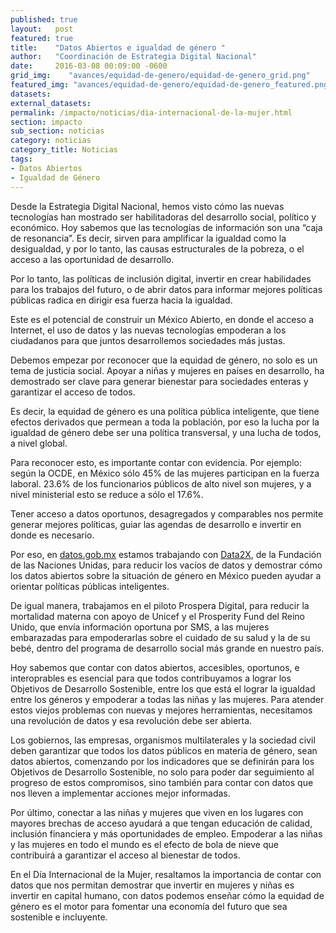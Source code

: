 ```yaml
---
published: true
layout:   post
featured: true
title:    "Datos Abiertos e igualdad de género "
author:   "Coordinación de Estrategia Digital Nacional"
date:     2016-03-08 00:09:00 -0600
grid_img:    "avances/equidad-de-genero/equidad-de-genero_grid.png"
featured_img: "avances/equidad-de-genero/equidad-de-genero_featured.png"
datasets:
external_datasets:
permalink: /impacto/noticias/dia-internacional-de-la-mujer.html
section: impacto
sub_section: noticias
category: noticias
category_title: Noticias
tags:
- Datos Abiertos
- Igualdad de Género
---
```

Desde la Estrategia Digital Nacional, hemos visto cómo las nuevas tecnologías han mostrado ser habilitadoras del desarrollo social, político y económico. Hoy sabemos que las tecnologías de información son una “caja de resonancia”. Es decir, sirven para amplificar la igualdad como la desigualdad, y por lo tanto, las causas estructurales de la pobreza, o el acceso a las oportunidad de desarrollo.

Por lo tanto, las políticas de inclusión digital, invertir en crear habilidades para los trabajos del futuro, o de abrir datos para informar mejores políticas públicas radica en dirigir esa fuerza hacia la igualdad.

Este es el potencial de construir un México Abierto, en donde el acceso a Internet, el uso de datos y las nuevas tecnologías empoderan a los ciudadanos para que juntos desarrollemos sociedades más justas.

Debemos empezar por reconocer que la equidad de género, no solo es un tema de justicia social. Apoyar a niñas y mujeres en países en desarrollo, ha demostrado ser clave para generar bienestar para sociedades enteras y garantizar el acceso de todos.

Es decir, la equidad de género es una política pública inteligente, que tiene efectos derivados que permean a toda la población, por eso la lucha por la igualdad de género debe ser una política transversal, y una lucha de todos, a nivel global.  

Para reconocer esto, es importante contar con evidencia. Por ejemplo: según la OCDE, en México sólo 45% de las mujeres participan en la fuerza laboral. 23.6% de los funcionarios públicos de alto nivel son mujeres, y a nivel ministerial esto se reduce a sólo el 17.6%.

Tener acceso a datos oportunos, desagregados y comparables nos permite generar mejores políticas, guiar las agendas de desarrollo e invertir en donde es necesario.

Por eso, en [datos.gob.mx](http://datos.gob.mx/) estamos trabajando con [Data2X](http://data2x.org/), de la Fundación de las Naciones Unidas, para reducir los vacíos de datos y demostrar cómo los datos abiertos sobre la situación de género en México pueden ayudar a orientar políticas públicas inteligentes.

De igual manera, trabajamos en el piloto Prospera Digital, para reducir la mortalidad materna con apoyo de Unicef y el Prosperity Fund del Reino Unido, que envía información oportuna por SMS, a las mujeres embarazadas para empoderarlas sobre el cuidado de su salud y la de su bebé, dentro del programa de desarrollo social más grande en nuestro país.

Hoy sabemos que contar con datos abiertos, accesibles, oportunos, e interoprables es esencial para que todos contribuyamos a lograr los Objetivos de Desarrollo Sostenible, entre los que está el lograr la igualdad entre los géneros y empoderar a todas las niñas y las mujeres. Para atender estos viejos problemas con nuevas y mejores herramientas, necesitamos una revolución de datos y esa revolución debe ser abierta.

Los gobiernos, las empresas, organismos multilaterales y la sociedad civil deben garantizar que todos los datos públicos en materia de género, sean datos abiertos, comenzando por los indicadores que se definirán para los Objetivos de Desarrollo Sostenible, no solo para poder dar seguimiento al progreso de estos compromisos, sino también para contar con datos que nos lleven a implementar acciones mejor informadas.

Por último, conectar a las niñas y mujeres que viven en los lugares con mayores brechas de acceso ayudará a que tengan educación de calidad, inclusión financiera y más oportunidades de empleo.  Empoderar a las niñas y las mujeres en todo el mundo es el efecto de bola de nieve que contribuirá a garantizar el acceso al bienestar de todos.

En el Día Internacional de la Mujer, resaltamos la importancia de contar con datos que nos permitan demostrar que invertir en mujeres y niñas es invertir en capital humano, con datos podemos enseñar cómo la equidad de género es el motor para fomentar una economía del futuro que sea sostenible e incluyente.

